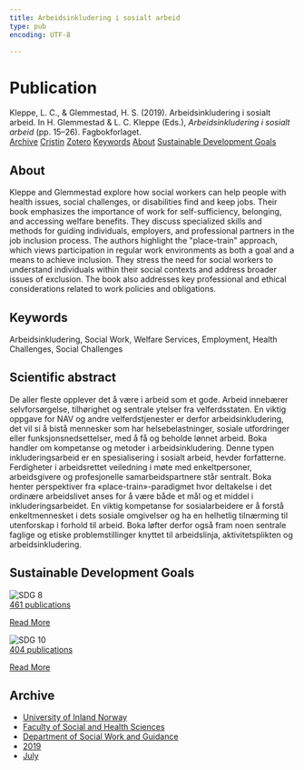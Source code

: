 ```yaml
---
title: Arbeidsinkludering i sosialt arbeid
type: pub
encoding: UTF-8

---
```

<h1>Publication</h1>
<article id="csl-bib-container-AFUIRZQ8" class="csl-bib-container">
  <div class="csl-bib-body"> <div class="csl-entry">Kleppe, L. C., &#38; Glemmestad, H. S. (2019). Arbeidsinkludering i sosialt arbeid. In H. Glemmestad &#38; L. C. Kleppe (Eds.), <i>Arbeidsinkludering i sosialt arbeid</i> (pp. 15–26). Fagbokforlaget.</div> </div>
  <div class="csl-bib-buttons">
    <a href="#taxonomy-article-AFUIRZQ8" alt="archive" class="csl-bib-button">Archive</a>
    <a href="https://app.cristin.no/results/show.jsf?id=1710785" alt="Cristin" class="csl-bib-button">Cristin</a>
    <a href="http://zotero.org/groups/5881554/items/AFUIRZQ8" alt="Zotero" class="csl-bib-button">Zotero</a>
    <a href="#keywords-article-AFUIRZQ8" alt="keywords" class="csl-bib-button">Keywords</a>
    <a href="#about-article-AFUIRZQ8" alt="about_pub" class="csl-bib-button">About</a>
    <a href="#sdg-article-AFUIRZQ8" alt="sdg" class="csl-bib-button">Sustainable Development Goals</a>
  </div>
  <div id="csl-bib-meta-container-AFUIRZQ8"></div>
</article>
<div id="csl-bib-meta-AFUIRZQ8" class="csl-bib-meta">
  <article id="about-article-AFUIRZQ8" class="about_pub-article">
    <h1>About</h1>
    Kleppe and Glemmestad explore how social workers can help people with health issues, social challenges, or disabilities find and keep jobs. Their book emphasizes the importance of work for self-sufficiency, belonging, and accessing welfare benefits. They discuss specialized skills and methods for guiding individuals, employers, and professional partners in the job inclusion process. The authors highlight the "place-train" approach, which views participation in regular work environments as both a goal and a means to achieve inclusion. They stress the need for social workers to understand individuals within their social contexts and address broader issues of exclusion. The book also addresses key professional and ethical considerations related to work policies and obligations.
  </article>
  <article id="keywords-article-AFUIRZQ8" class="keywords-article">
    <h1>Keywords</h1>
    Arbeidsinkludering, Social Work, Welfare Services, Employment, Health Challenges, Social Challenges
  </article>
  <article id="abstract-article-AFUIRZQ8" class="abstract-article">
    <h1>Scientific abstract</h1>
    De aller fleste opplever det å være i arbeid som et gode. Arbeid innebærer selvforsørgelse, tilhørighet og sentrale ytelser fra velferdsstaten. En viktig oppgave for NAV og andre velferdstjenester er derfor arbeidsinkludering, det vil si å bistå mennesker som har helsebelastninger, sosiale utfordringer eller funksjonsnedsettelser, med å få og beholde lønnet arbeid. Boka handler om kompetanse og metoder i arbeidsinkludering. Denne typen inkluderingsarbeid er en spesialisering i sosialt arbeid, hevder forfatterne. Ferdigheter i arbeidsrettet veiledning i møte med enkeltpersoner, arbeidsgivere og profesjonelle samarbeidspartnere står sentralt. Boka henter perspektiver fra «place-train»-paradigmet hvor deltakelse i det ordinære arbeidslivet anses for å være både et mål og et middel i inkluderingsarbeidet. En viktig kompetanse for sosialarbeidere er å forstå enkeltmennesket i dets sosiale omgivelser og ha en helhetlig tilnærming til utenforskap i forhold til arbeid. Boka løfter derfor også fram noen sentrale faglige og etiske problemstillinger knyttet til arbeidslinja, aktivitetsplikten og arbeidsinkludering.
  </article>
  <article id="sdg-article-AFUIRZQ8" class="sdg-article">
    <h1>Sustainable Development Goals</h1>
    <div class="sdg-container"><div id="sdg8" class="sdg">
        <img src="{{< params subfolder >}}images/sdg/sdg08_en.png" class="image" alt="SDG 8">
        <div class="sdg-overlay">
          <a href="/en/archive/?key=?sdg=8#archive" class="sdg-publication-count"><span>461</span> publications</a>
          <p><a href="https://sdgs.un.org/goals/goal8" class="sdg-read-more">Read More</a></p>
        </div>
      </div> <div id="sdg10" class="sdg">
        <img src="{{< params subfolder >}}images/sdg/sdg10_en.png" class="image" alt="SDG 10">
        <div class="sdg-overlay">
          <a href="/en/archive/?key=?sdg=10#archive" class="sdg-publication-count"><span>404</span> publications</a>
          <p><a href="https://sdgs.un.org/goals/goal10" class="sdg-read-more">Read More</a></p>
        </div>
      </div></div>
  </article>
  <article id="taxonomy-article-AFUIRZQ8" class="taxonomy-article">
    <h1>Archive</h1>
    <ul>
      <li>
        <a href="/en/archive/?key=3DCRN523">University of Inland Norway</a>
      </li>
      <li>
        <a href="/en/archive/?key=IDKFS3MX">Faculty of Social and Health Sciences</a>
      </li>
      <li>
        <a href="/en/archive/?key=CU4VFGCV">Department of Social Work and Guidance</a>
      </li>
      <li>
        <a href="/en/archive/?key=SIJIUZDU">2019</a>
      </li>
      <li>
        <a href="/en/archive/?key=9RL23YEM">July</a>
      </li>
    </ul>
  </article>
</div>
